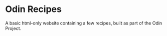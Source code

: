 # Odin Recipes
A basic html-only website containing a few recipes, built as part of the Odin Project.

